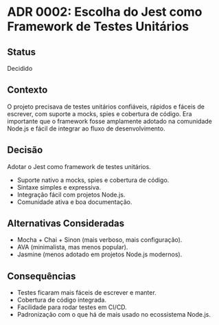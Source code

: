 # ADR 0002: Escolha do Jest como Framework de Testes Unitários

## Status
Decidido

## Contexto
O projeto precisava de testes unitários confiáveis, rápidos e fáceis de escrever, com suporte a mocks, spies e cobertura de código. Era importante que o framework fosse amplamente adotado na comunidade Node.js e fácil de integrar ao fluxo de desenvolvimento.

## Decisão
Adotar o Jest como framework de testes unitários.

- Suporte nativo a mocks, spies e cobertura de código.
- Sintaxe simples e expressiva.
- Integração fácil com projetos Node.js.
- Comunidade ativa e boa documentação.

## Alternativas Consideradas
- Mocha + Chai + Sinon (mais verboso, mais configuração).
- AVA (minimalista, mas menos popular).
- Jasmine (menos adotado em projetos Node.js modernos).

## Consequências
- Testes ficaram mais fáceis de escrever e manter.
- Cobertura de código integrada.
- Facilidade para rodar testes em CI/CD.
- Padronização com o que há de mais usado no ecossistema Node.js.